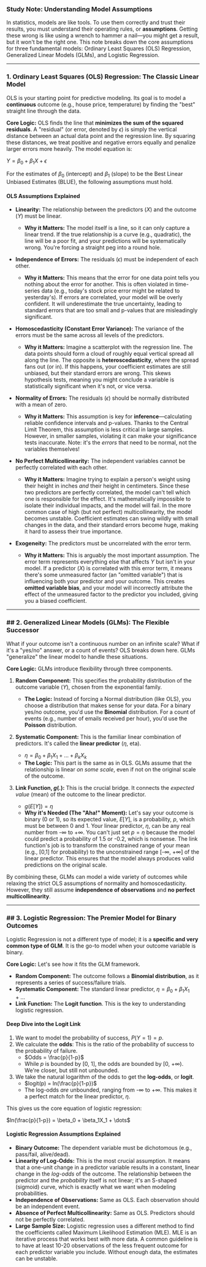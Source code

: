
### **Study Note: Understanding Model Assumptions**

In statistics, models are like tools. To use them correctly and trust their results, you must understand their operating rules, or **assumptions**. Getting these wrong is like using a wrench to hammer a nail—you might get a result, but it won't be the right one. This note breaks down the core assumptions for three fundamental models: Ordinary Least Squares (OLS) Regression, Generalized Linear Models (GLMs), and Logistic Regression.

---

### 1. Ordinary Least Squares (OLS) Regression: The Classic Linear Model

OLS is your starting point for predictive modeling. Its goal is to model a **continuous** outcome (e.g., house price, temperature) by finding the "best" straight line through the data.

**Core Logic:** OLS finds the line that **minimizes the sum of the squared residuals**. A "residual" (or error, denoted by $\epsilon$) is simply the vertical distance between an actual data point and the regression line. By squaring these distances, we treat positive and negative errors equally and penalize larger errors more heavily. The model equation is:

$Y = \beta_0 + \beta_1X + \epsilon$

For the estimates of $\beta_0$ (intercept) and $\beta_1$ (slope) to be the Best Linear Unbiased Estimates (BLUE), the following assumptions must hold.

#### **OLS Assumptions Explained**

* **Linearity:** The relationship between the predictors ($X$) and the outcome ($Y$) must be linear.
    * **Why it Matters:** The model itself is a line, so it can only capture a linear trend. If the true relationship is a curve (e.g., quadratic), the line will be a poor fit, and your predictions will be systematically wrong. You're forcing a straight peg into a round hole.

* **Independence of Errors:** The residuals ($\epsilon$) must be independent of each other.
    * **Why it Matters:** This means that the error for one data point tells you nothing about the error for another. This is often violated in time-series data (e.g., today's stock price error might be related to yesterday's). If errors are correlated, your model will be overly confident. It will underestimate the true uncertainty, leading to standard errors that are too small and p-values that are misleadingly significant.

* **Homoscedasticity (Constant Error Variance):** The variance of the errors must be the same across all levels of the predictors.
    * **Why it Matters:** Imagine a scatterplot with the regression line. The data points should form a cloud of roughly equal vertical spread all along the line. The opposite is **heteroscedasticity**, where the spread fans out (or in). If this happens, your coefficient estimates are still unbiased, but their standard errors are wrong. This skews hypothesis tests, meaning you might conclude a variable is statistically significant when it's not, or vice versa.

* **Normality of Errors:** The residuals ($\epsilon$) should be normally distributed with a mean of zero.
    * **Why it Matters:** This assumption is key for **inference**—calculating reliable confidence intervals and p-values. Thanks to the Central Limit Theorem, this assumption is less critical in large samples. However, in smaller samples, violating it can make your significance tests inaccurate. Note: it's the *errors* that need to be normal, not the variables themselves!

* **No Perfect Multicollinearity:** The independent variables cannot be perfectly correlated with each other.
    * **Why it Matters:** Imagine trying to explain a person's weight using their height in inches *and* their height in centimeters. Since these two predictors are perfectly correlated, the model can't tell which one is responsible for the effect. It's mathematically impossible to isolate their individual impacts, and the model will fail. In the more common case of high (but not perfect) multicollinearity, the model becomes unstable. Coefficient estimates can swing wildly with small changes in the data, and their standard errors become huge, making it hard to assess their true importance.

* **Exogeneity:** The predictors must be uncorrelated with the error term.
    * **Why it Matters:** This is arguably the most important assumption. The error term represents everything else that affects $Y$ but isn't in your model. If a predictor ($X$) is correlated with this error term, it means there's some unmeasured factor (an "omitted variable") that is influencing both your predictor and your outcome. This creates **omitted variable bias**, and your model will incorrectly attribute the effect of the unmeasured factor to the predictor you included, giving you a biased coefficient.

---

### ## 2. Generalized Linear Models (GLMs): The Flexible Successor

What if your outcome isn't a continuous number on an infinite scale? What if it's a "yes/no" answer, or a count of events? OLS breaks down here. GLMs "generalize" the linear model to handle these situations.

**Core Logic:** GLMs introduce flexibility through three components.

1.  **Random Component:** This specifies the probability distribution of the outcome variable ($Y$), chosen from the exponential family.
    * **The Logic:** Instead of forcing a Normal distribution (like OLS), you choose a distribution that makes sense for your data. For a binary yes/no outcome, you'd use the **Binomial** distribution. For a count of events (e.g., number of emails received per hour), you'd use the **Poisson** distribution.

2.  **Systematic Component:** This is the familiar linear combination of predictors. It's called the **linear predictor** ($\eta$, eta).
    * $\eta = \beta_0 + \beta_1X_1 + \dots + \beta_kX_k$
    * **The Logic:** This part is the same as in OLS. GLMs assume that the relationship is linear *on some scale*, even if not on the original scale of the outcome.

3.  **Link Function, $g(.)$:** This is the crucial bridge. It connects the *expected value* (mean) of the outcome to the linear predictor.
    * $g(E[Y]) = \eta$
    * **Why it's Needed (The "Aha!" Moment):** Let's say your outcome is binary (0 or 1), so its expected value, $E[Y]$, is a probability, $p$, which must be between 0 and 1. Your linear predictor, $\eta$, can be any real number from -∞ to +∞. You can't just set $p = \eta$ because the model could predict a probability of 1.5 or -0.2, which is nonsense. The link function's job is to transform the constrained range of your mean (e.g., [0,1] for probability) to the unconstrained range [-∞, +∞] of the linear predictor. This ensures that the model always produces valid predictions on the original scale.

By combining these, GLMs can model a wide variety of outcomes while relaxing the strict OLS assumptions of normality and homoscedasticity. However, they still assume **independence of observations** and **no perfect multicollinearity**.

---

### ## 3. Logistic Regression: The Premier Model for Binary Outcomes

Logistic Regression is not a different type of model; it is a **specific and very common type of GLM**. It is the go-to model when your outcome variable is binary.

**Core Logic:** Let's see how it fits the GLM framework.

* **Random Component:** The outcome follows a **Binomial distribution**, as it represents a series of success/failure trials.
* **Systematic Component:** The standard linear predictor, $\eta = \beta_0 + \beta_1X_1 + \dots$
* **Link Function:** The **Logit function**. This is the key to understanding logistic regression.

#### **Deep Dive into the Logit Link**

1.  We want to model the probability of success, $P(Y=1) = p$.
2.  We calculate the **odds**: This is the ratio of the probability of success to the probability of failure.
    * $Odds = \frac{p}{1-p}$
    * While $p$ is bounded by [0, 1], the odds are bounded by [0, +∞). We're closer, but still not unbounded.
3.  We take the natural logarithm of the odds to get the **log-odds**, or **logit**.
    * $logit(p) = ln(\frac{p}{1-p})$
    * The log-odds *are* unbounded, ranging from -∞ to +∞. This makes it a perfect match for the linear predictor, $\eta$.

This gives us the core equation of logistic regression:

$ln(\frac{p}{1-p}) = \beta_0 + \beta_1X_1 + \dots$

#### **Logistic Regression Assumptions Explained**

* **Binary Outcome:** The dependent variable must be dichotomous (e.g., pass/fail, alive/dead).
* **Linearity of Log-Odds:** This is the most crucial assumption. It means that a one-unit change in a predictor variable results in a constant, linear change in the *log-odds* of the outcome. The relationship between the predictor and the *probability* itself is not linear; it's an S-shaped (sigmoid) curve, which is exactly what we want when modeling probabilities.
* **Independence of Observations:** Same as OLS. Each observation should be an independent event.
* **Absence of Perfect Multicollinearity:** Same as OLS. Predictors should not be perfectly correlated.
* **Large Sample Size:** Logistic regression uses a different method to find the coefficients called Maximum Likelihood Estimation (MLE). MLE is an iterative process that works best with more data. A common guideline is to have at least 10-20 observations of the less frequent outcome for each predictor variable you include. Without enough data, the estimates can be unstable.